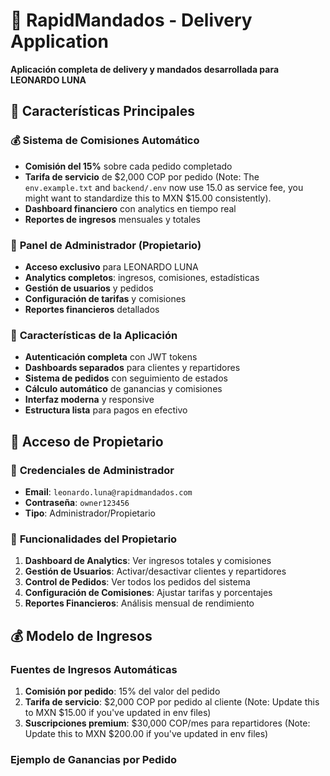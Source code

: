 # 🚚 RapidMandados - Delivery Application

**Aplicación completa de delivery y mandados desarrollada para LEONARDO LUNA**

## 📱 Características Principales

### 💰 **Sistema de Comisiones Automático**
- **Comisión del 15%** sobre cada pedido completado
- **Tarifa de servicio** de $2,000 COP por pedido (Note: The `env.example.txt` and `backend/.env` now use 15.0 as service fee, you might want to standardize this to MXN $15.00 consistently).
- **Dashboard financiero** con analytics en tiempo real
- **Reportes de ingresos** mensuales y totales

### 👑 **Panel de Administrador (Propietario)**
- **Acceso exclusivo** para LEONARDO LUNA
- **Analytics completos**: ingresos, comisiones, estadísticas
- **Gestión de usuarios** y pedidos
- **Configuración de tarifas** y comisiones
- **Reportes financieros** detallados

### 🎯 **Características de la Aplicación**
- **Autenticación completa** con JWT tokens
- **Dashboards separados** para clientes y repartidores
- **Sistema de pedidos** con seguimiento de estados
- **Cálculo automático** de ganancias y comisiones
- **Interfaz moderna** y responsive
- **Estructura lista** para pagos en efectivo

## 👤 **Acceso de Propietario**

### 🔐 **Credenciales de Administrador**
- **Email**: `leonardo.luna@rapidmandados.com`
- **Contraseña**: `owner123456`
- **Tipo**: Administrador/Propietario

### 💼 **Funcionalidades del Propietario**
1. **Dashboard de Analytics**: Ver ingresos totales y comisiones
2. **Gestión de Usuarios**: Activar/desactivar clientes y repartidores
3. **Control de Pedidos**: Ver todos los pedidos del sistema
4. **Configuración de Comisiones**: Ajustar tarifas y porcentajes
5. **Reportes Financieros**: Análisis mensual de rendimiento

## 💰 **Modelo de Ingresos**

### **Fuentes de Ingresos Automáticas**
1. **Comisión por pedido**: 15% del valor del pedido
2. **Tarifa de servicio**: $2,000 COP por pedido al cliente (Note: Update this to MXN $15.00 if you've updated in env files)
3. **Suscripciones premium**: $30,000 COP/mes para repartidores (Note: Update this to MXN $200.00 if you've updated in env files)

### **Ejemplo de Ganancias por Pedido**